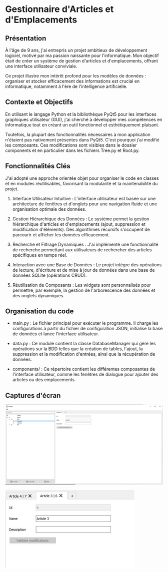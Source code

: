 # Gestionnaire d'Articles et d'Emplacements
## Présentation

À l'âge de 9 ans, j'ai entrepris un projet ambitieux de développement logiciel, motivé par ma passion naissante pour l'informatique. Mon objectif était de créer un système de gestion d'articles et d'emplacements, offrant une interface utilisateur conviviale.

Ce projet illustre mon intérêt profond pour les modèles de données : organiser et stocker efficacement des informations est crucial en informatique, notamment à l'ère de l'intelligence artificielle.

## Contexte et Objectifs

En utilisant le langage Python et la bibliothèque PyQt5 pour les interfaces graphiques utilisateur (GUI), j'ai cherché à développer mes compétences en informatique tout en créant un outil fonctionnel et esthétiquement plaisant.

Toutefois, la plupart des fonctionnalités nécessaires à mon application n'étaient pas nativement présentes dans PyQt5. C'est pourquoi j'ai modifié les composants. Ces modifications sont visibles dans le dossier components et en particulier dans les fichiers Tree.py et Root.py.

## Fonctionnalités Clés

J'ai adopté une approche orientée objet pour organiser le code en classes et en modules réutilisables, favorisant la modularité et la maintenabilité du projet.

1. Interface Utilisateur Intuitive : L'interface utilisateur est basée sur une architecture de fenêtres et d'onglets pour une navigation fluide et une organisation optimale des données.

2. Gestion Hiérarchique des Données : Le système permet la gestion hiérarchique d'articles et d'emplacements (ajout, suppression et modification d'éléments). Des algorithmes récursifs s'occupent de parcourir et afficher les données efficacement.

3. Recherche et Filtrage Dynamiques : J'ai implémenté une fonctionnalité de recherche permettant aux utilisateurs de rechercher des articles spécifiques en temps réel.

4. Interaction avec une Base de Données : Le projet intègre des opérations de lecture, d'écriture et de mise à jour de données dans une base de données SQLite (opérations CRUD).

5. Réutilisation de Composants : Les widgets sont personnalisés pour permettre, par exemple, la gestion de l'arborescence des données et des onglets dynamiques.

## Organisation du code

* main.py : Le fichier principal pour exécuter le programme. Il charge les configurations à partir du fichier de configuration JSON, initialise la base de données et lance l'interface utilisateur.

* data.py : Ce module contient la classe DatabaseManager qui gère les opérations sur la BDD telles que la création de tables, l'ajout, la suppression et la modification d'entrées, ainsi que la récupération de données.

* components/ : Ce répertoire contient les différentes composantes de l'interface utilisateur, comme les fenêtres de dialogue pour ajouter des articles ou des emplacements

## Captures d'écran

![1](README/1.JPG)


![2](README/2.JPG)